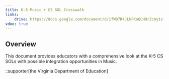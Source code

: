 ```yaml
---
title: K-5 Music + CS SOL Crosswalk
links:
    drive: https://docs.google.com/document/d/1fWB7R4JLkFKoQCHOrZcmy1sf_ECuaAGC52qR-q7xXns/edit?usp=drive_link
vdoe: true
---
```


## Overview
This document provides educators with a comprehensive look at the K-5 CS SOLs with possible integration opportunities in Music.

::supporter[the Virginia Department of Education]